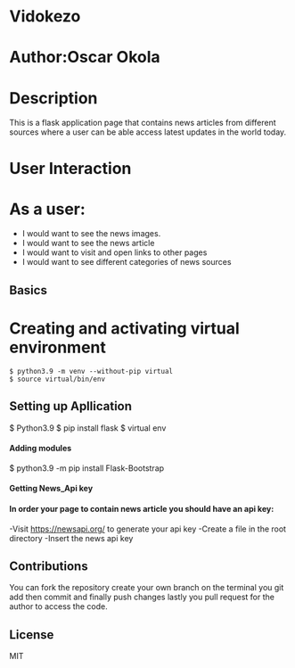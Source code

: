  # Vidokezo
 # Author:Oscar Okola
 # Description
 This is a flask application page that contains news articles from different sources where a user can be able access latest updates in the world today.

 # User Interaction
 # As a user:
   - I would want to see the news images.
   - I would want to see the news article
   - I would want to visit and open links to other pages
   - I would want to see different  categories of news sources
 
 ## Basics
 # Creating and activating virtual environment
    $ python3.9 -m venv --without-pip virtual
    $ source virtual/bin/env

 ## Setting up Apllication
   $ Python3.9
   $ pip install flask
   $ virtual env
    
 #### Adding modules
  $ python3.9 -m pip install Flask-Bootstrap
  
  #### Getting News_Api key
  #### In order your page to contain news article you should have an api key:
   -Visit https://newsapi.org/ to generate your api key
   -Create a file in the root directory 
   -Insert the  news api key
    
    

 ## Contributions
 You can fork the repository create your own branch on the terminal you git add then commit and finally push changes lastly
 you pull request for the author to access the code.
 
 ## License
 MIT
